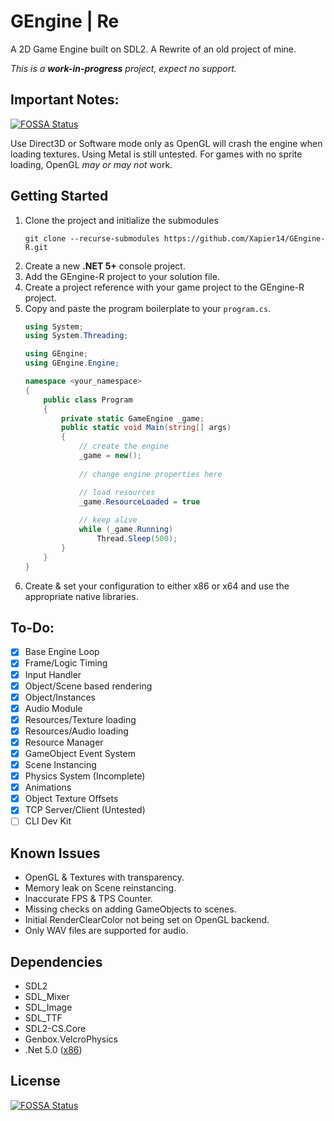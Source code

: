 # GEngine | Re
A 2D Game Engine built on SDL2.
A Rewrite of an old project of mine.

*This is a __work-in-progress__ project, expect no support.*

## Important Notes:
[![FOSSA Status](https://app.fossa.com/api/projects/git%2Bgithub.com%2FXapier14%2FGEngine-R.svg?type=shield)](https://app.fossa.com/projects/git%2Bgithub.com%2FXapier14%2FGEngine-R?ref=badge_shield)

Use Direct3D or Software mode only as OpenGL will crash the engine when loading textures.
Using Metal is still untested.
For games with no sprite loading, OpenGL *may or may not* work.

## Getting Started
1. Clone the project and initialize the submodules
    ```
    git clone --recurse-submodules https://github.com/Xapier14/GEngine-R.git
    ```
1. Create a new **.NET 5+** console project.
1. Add the GEngine-R project to your solution file.
1. Create a project reference with your game project to the GEngine-R project.
1. Copy and paste the program boilerplate to your `program.cs`.
    ```c#
    using System;
    using System.Threading;

    using GEngine;
    using GEngine.Engine;

    namespace <your_namespace>
    {
        public class Program
        {
            private static GameEngine _game;
            public static void Main(string[] args)
            {
                // create the engine
                _game = new();
                
                // change engine properties here

                // load resources
                _game.ResourceLoaded = true
                
                // keep alive
                while (_game.Running)
                    Thread.Sleep(500);
            }
        }
    }
    ```
1. Create & set your configuration to either x86 or x64 and use the appropriate native libraries.
## To-Do:
- [x] Base Engine Loop
- [x] Frame/Logic Timing
- [x] Input Handler
- [x] Object/Scene based rendering
- [x] Object/Instances
- [x] Audio Module
- [x] Resources/Texture loading
- [x] Resources/Audio loading
- [x] Resource Manager
- [x] GameObject Event System
- [x] Scene Instancing
- [x] Physics System (Incomplete)
- [x] Animations
- [x] Object Texture Offsets
- [x] TCP Server/Client (Untested)
- [ ] CLI Dev Kit

## Known Issues
- OpenGL & Textures with transparency.
- Memory leak on Scene reinstancing.
- Inaccurate FPS & TPS Counter.
- Missing checks on adding GameObjects to scenes.
- Initial RenderClearColor not being set on OpenGL backend.
- Only WAV files are supported for audio.

## Dependencies
* SDL2
* SDL_Mixer
* SDL_Image
* SDL_TTF
* SDL2-CS.Core
* Genbox.VelcroPhysics
* .Net 5.0 ([x86](https://dotnet.microsoft.com/download/dotnet/thank-you/runtime-5.0.6-windows-x86-installer))

## License
[![FOSSA Status](https://app.fossa.com/api/projects/git%2Bgithub.com%2FXapier14%2FGEngine-R.svg?type=large)](https://app.fossa.com/projects/git%2Bgithub.com%2FXapier14%2FGEngine-R?ref=badge_large)
